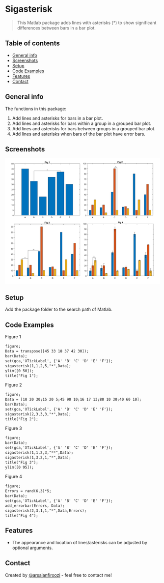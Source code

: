 # Sigasterisk
> This Matlab package adds lines with asterisks (*) to show significant differences between bars in a bar plot.

## Table of contents
* [General info](#general-info)
* [Screenshots](#screenshots)
* [Setup](#setup)
* [Code Examples](#code-examples)
* [Features](#features)
* [Contact](#contact)

## General info
The functions in this package:
1. Add lines and asterisks for bars in a bar plot.
2. Add lines and asterisks for bars within a group in a grouped bar plot.
3. Add lines and asterisks for bars between groups in a grouped bar plot.
4. Add lines and asterisks when bars of the bar plot have error bars.

## Screenshots
![Example screenshot](demo1.png)

## Setup
Add the package folder to the search path of Matlab.

## Code Examples
Figure 1
```
figure;
Data = transpose([45 33 18 37 42 30]);
bar(Data);
set(gca,'XTickLabel', {'A' 'B' 'C' 'D' 'E' 'F'});
sigasterisk(1,1,2,5,"*",Data);
ylim([0 50]);
title("Fig 1");
```
Figure 2
```
figure;
Data = [10 20 30;15 20 5;45 90 10;16 17 13;80 10 30;40 60 10];
bar(Data);
set(gca,'XTickLabel', {'A' 'B' 'C' 'D' 'E' 'F'});
sigasterisk(2,3,3,3,"*",Data);
title("Fig 2");
```
Figure 3
```
figure;
bar(Data);
set(gca,'XTickLabel', {'A' 'B' 'C' 'D' 'E' 'F'});
sigasterisk(1,1,2,3,"**",Data);
sigasterisk(1,3,2,1,"*",Data);
title("Fig 3");
ylim([0 95]);
```
Figure 4
```
figure;
Errors = rand(6,3)*5;
bar(Data);
set(gca,'XTickLabel', {'A' 'B' 'C' 'D' 'E' 'F'});
add_errorbar(Errors, Data);
sigasterisk(2,3,1,1,"*",Data,Errors);
title("Fig 4");
```

## Features
* The appearance and location of lines/asterisks can be adjusted by optional arguments.

## Contact
Created by [@arsalanfiroozi](https://ee.sharif.ir/~firoozi.arsalan) - feel free to contact me!
